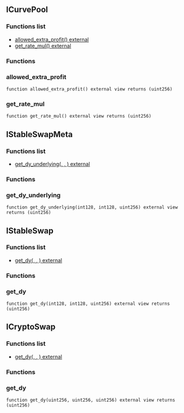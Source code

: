 
## ICurvePool

### Functions list
- [allowed_extra_profit() external](#allowed_extra_profit)
- [get_rate_mul() external](#get_rate_mul)

### Functions
### allowed_extra_profit

```solidity
function allowed_extra_profit() external view returns (uint256)
```

### get_rate_mul

```solidity
function get_rate_mul() external view returns (uint256)
```

## IStableSwapMeta

### Functions list
- [get_dy_underlying(, , ) external](#get_dy_underlying)

### Functions
### get_dy_underlying

```solidity
function get_dy_underlying(int128, int128, uint256) external view returns (uint256)
```

## IStableSwap

### Functions list
- [get_dy(, , ) external](#get_dy)

### Functions
### get_dy

```solidity
function get_dy(int128, int128, uint256) external view returns (uint256)
```

## ICryptoSwap

### Functions list
- [get_dy(, , ) external](#get_dy)

### Functions
### get_dy

```solidity
function get_dy(uint256, uint256, uint256) external view returns (uint256)
```

